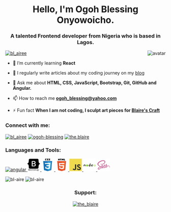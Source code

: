 <h1 align="center">Hello, I'm Ogoh Blessing Onyowoicho.</h1>


<h3 align="center">A talented Frontend developer from Nigeria who is based in Lagos.</h3>

<img src="https://user-images.githubusercontent.com/84882370/180600674-94a4fed0-d71b-4bb8-a4fd-03c110a6ddfa.png" align="right" alt="avatar" width=""/>


<p align="left"> <a href="https://twitter.com/bl_airee" target="blank"><img src="https://img.shields.io/twitter/follow/bl_airee?logo=twitter&style=for-the-badge" alt="bl_airee" /></a> </p>

- 🌱 I’m currently learning **React**

- 📝 I regularly write articles about my coding journey on my [blog](https://blaire.hashnode.dev)

- 💬 Ask me about **HTML, CSS, JavaScript, Bootstrap, Git, GitHub and Angular.**

- 📫 How to reach me **ogoh_blessing@yahoo.com**

- ⚡ Fun fact **When I am not coding, I sculpt art pieces for [Blaire's Craft](https://instagram.com/blaire.crafts?igshid=YmMyMTA2M2Y=)**

<h3 align="left">Connect with me:</h3>

<p align="left">
<a href="https://twitter.com/bl_airee" target="blank"><img align="center" src="https://raw.githubusercontent.com/rahuldkjain/github-profile-readme-generator/master/src/images/icons/Social/twitter.svg" alt="bl_airee" height="30" width="40" /></a>
<a href="https://linkedin.com/in/ogoh-blessing" target="blank"><img align="center" src="https://raw.githubusercontent.com/rahuldkjain/github-profile-readme-generator/master/src/images/icons/Social/linked-in-alt.svg" alt="ogoh-blessing" height="30" width="40" /></a>
<a href="https://instagram.com/the.blaire" target="blank"><img align="center" src="https://raw.githubusercontent.com/rahuldkjain/github-profile-readme-generator/master/src/images/icons/Social/instagram.svg" alt="the.blaire" height="30" width="40" /></a>
</p>

<h3 align="left">Languages and Tools:</h3>
<p align="left"> <a href="https://angular.io" target="_blank" rel="noreferrer"> <img src="https://angular.io/assets/images/logos/angular/angular.svg" alt="angular" width="40" height="40"/> </a> <a href="https://getbootstrap.com" target="_blank" rel="noreferrer"> <img src="https://raw.githubusercontent.com/devicons/devicon/master/icons/bootstrap/bootstrap-plain-wordmark.svg" alt="bootstrap" width="40" height="40"/> </a> <a href="https://www.w3schools.com/css/" target="_blank" rel="noreferrer"> <img src="https://raw.githubusercontent.com/devicons/devicon/master/icons/css3/css3-original-wordmark.svg" alt="css3" width="40" height="40"/> </a> <a href="https://www.w3.org/html/" target="_blank" rel="noreferrer"> <img src="https://raw.githubusercontent.com/devicons/devicon/master/icons/html5/html5-original-wordmark.svg" alt="html5" width="40" height="40"/> </a> <a href="https://developer.mozilla.org/en-US/docs/Web/JavaScript" target="_blank" rel="noreferrer"> <img src="https://raw.githubusercontent.com/devicons/devicon/master/icons/javascript/javascript-original.svg" alt="javascript" width="40" height="40"/> </a> <a href="https://nodejs.org" target="_blank" rel="noreferrer"> <img src="https://raw.githubusercontent.com/devicons/devicon/master/icons/nodejs/nodejs-original-wordmark.svg" alt="nodejs" width="40" height="40"/> </a> <a href="https://sass-lang.com" target="_blank" rel="noreferrer"> <img src="https://raw.githubusercontent.com/devicons/devicon/master/icons/sass/sass-original.svg" alt="sass" width="40" height="40"/> </a> </p>


<p align="left"><img align="left" src="https://github-readme-stats.vercel.app/api/top-langs?username=bl-aire&show_icons=true&locale=en&layout=compact" alt="bl-aire" /></p>  
<p align="left">&nbsp;<img src="https://github-readme-stats.vercel.app/api?username=bl-aire&show_icons=true&locale=en" alt="bl-aire" /></p>

<h3 align="center">Support:</h3>
<p align="center"><a href="https://ko-fi.com/the_blaire"> <img align="center" src="https://cdn.ko-fi.com/cdn/kofi3.png?v=3" height="50" width="210" alt="the_blaire" /></a></p>
